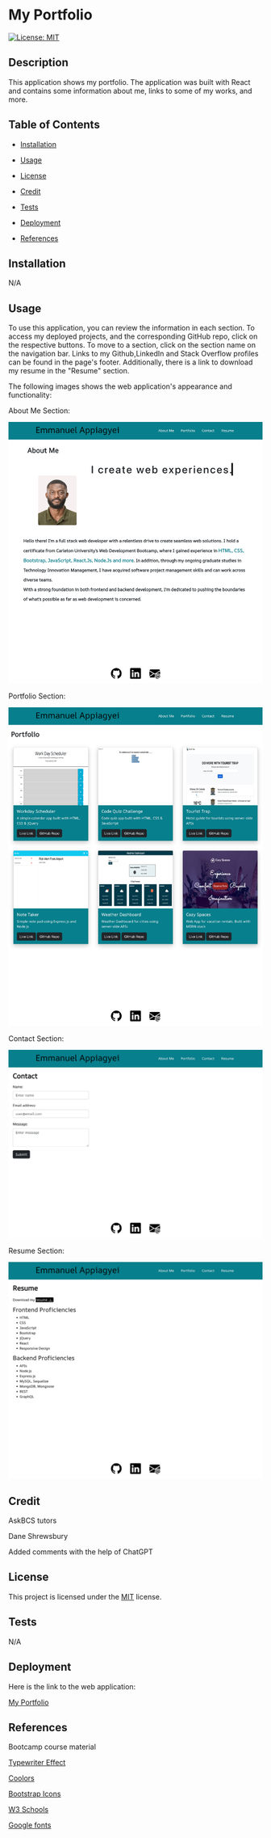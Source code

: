 # My Portfolio

[![License: MIT](https://img.shields.io/badge/License-MIT-blue.svg)](https://opensource.org/licenses/MIT)

## Description

This application shows my portfolio. The application was built with React and contains some information about me, links to some of my works, and more.

## Table of Contents

- [Installation](#installation)

- [Usage](#usage)

- [License](#license)

- [Credit](#credit)

- [Tests](#tests)

- [Deployment](#deployment)

- [References](#references)

## Installation

N/A

## Usage

To use this application, you can review the information in each section. To access my deployed projects, and the corresponding GitHub repo, click on the respective buttons. To move to a section, click on the section name on the navigation bar. Links to my Github,LinkedIn and Stack Overflow profiles can be found in the page's footer. Additionally, there is a link to download my resume in the "Resume" section.

The following images shows the web application's appearance and functionality:

About Me Section:

![Screenshot of About Me Section](/src/assets/images/about.png)

Portfolio Section:

![Screenshot of Portfolio Section](/src/assets/images/portfolio.png)

Contact Section:

![Screenshot of Contact Section](/src/assets/images/contact.png)

Resume Section:

![Screenshot of Resume Section](/src/assets/images/resume.png)

## Credit

AskBCS tutors

Dane Shrewsbury

Added comments with the help of ChatGPT

## License

This project is licensed under the [MIT](https://opensource.org/license/mit/) license.  

## Tests

N/A

## Deployment

Here is the link to the web application:

[My Portfolio](https://wdverse.github.io/React-portfolio/)

## References

Bootcamp course material

[Typewriter Effect](https://css-tricks.com/snippets/css/typewriter-effect/)

[Coolors](https://coolors.co/)

[Bootstrap Icons](https://icons.getbootstrap.com/)

[W3 Schools](https://www.w3schools.com/css/css_rwd_mediaqueries.asp)

[Google fonts](https://fonts.google.com/specimen/AR+One+Sans)
